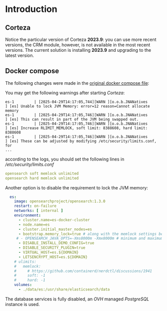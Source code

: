 # Introduction

## Corteza

Notice the particular version of Corteza **2023.9**: you can use more recent versions, the CRM module, however, is not available in the most recent versions. The current solution is installing **2023.9** and upgrading to the latest version.

## Docker compose

The following changes were made in the [original docker compose file](https://docs.cortezaproject.org/corteza-docs/2023.3/devops-guide/examples/deploy-online/multi-discovery-pgsql.html):

You may get the following warnings after starting *Corteza*:

```text
es-1         | [2025-04-29T14:17:05,744][WARN ][o.o.b.JNANatives         ] [es] Unable to lock JVM Memory: error=12 reason=Cannot allocate memory
es-1         | [2025-04-29T14:17:05,746][WARN ][o.o.b.JNANatives         ] [es] This can result in part of the JVM being swapped out.
es-1         | [2025-04-29T14:17:05,746][WARN ][o.o.b.JNANatives         ] [es] Increase RLIMIT_MEMLOCK, soft limit: 8388608, hard limit: 8388608
es-1         | [2025-04-29T14:17:05,746][WARN ][o.o.b.JNANatives         ] [es] These can be adjusted by modifying /etc/security/limits.conf, for 
...
```

according to the logs, you should set the following lines in */etc/security/limits.conf*

```yaml
opensearch soft memlock unlimited
opensearch hard memlock unlimited
```

Another option is to disable the requirement to lock the JVM memory:

```yaml
  es:
    image: opensearchproject/opensearch:1.3.0
    restart: on-failure
    networks: [ internal ]
    environment:
      - cluster.name=es-docker-cluster
      - node.name=es
      - cluster.initial_master_nodes=es
      - bootstrap.memory_lock=true # along with the memlock settings below, disables swapping
     # - OPENSEARCH_JAVA_OPTS=-Xms8000m -Xmx8000m # minimum and maximum Java heap size, recommend setting both to 50% of system RAM
      - DISABLE_INSTALL_DEMO_CONFIG=true
      - DISABLE_SECURITY_PLUGIN=true
      - VIRTUAL_HOST=es.${DOMAIN}
      - LETSENCRYPT_HOST=es.${DOMAIN}
    # ulimits:
    #   memlock:
    #     # https://github.com/containerd/nerdctl/discussions/1941
    #     soft: -1
    #     hard: -1
    volumes:
      - ./data/es:/usr/share/elasticsearch/data
```

The database services is fully disabled, an *OVH* managed *PostgreSQL* instance is used.